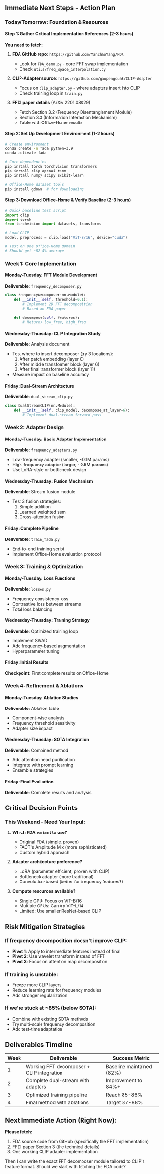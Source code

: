 ## Immediate Next Steps - Action Plan

### Today/Tomorrow: Foundation & Resources

#### Step 1: Gather Critical Implementation References (2-3 hours)
**You need to fetch:**
1. **FDA GitHub repo**: `https://github.com/YanchaoYang/FDA`
   - Look for `FDA_demo.py` - core FFT swap implementation
   - Check `utils/freq_space_interpolation.py`

2. **CLIP-Adapter source**: `https://github.com/gaopengcuhk/CLIP-Adapter`
   - Focus on `clip_adapter.py` - where adapters insert into CLIP
   - Check training loop in `train.py`

3. **FFDI paper details** (ArXiv 2201.08029)
   - Fetch Section 3.2 (Frequency Disentanglement Module)
   - Section 3.3 (Information Interaction Mechanism)
   - Table with Office-Home results

#### Step 2: Set Up Development Environment (1-2 hours)
```bash
# Create environment
conda create -n fada python=3.9
conda activate fada

# Core dependencies
pip install torch torchvision transformers
pip install clip-openai timm
pip install numpy scipy scikit-learn

# Office-Home dataset tools
pip install gdown  # for downloading
```

#### Step 3: Download Office-Home & Verify Baseline (2-3 hours)
```python
# Quick baseline test script
import clip
import torch
from torchvision import datasets, transforms

# Load CLIP
model, preprocess = clip.load("ViT-B/16", device="cuda")

# Test on one Office-Home domain
# Should get ~82.4% average
```

### Week 1: Core Implementation

#### Monday-Tuesday: FFT Module Development
**Deliverable**: `frequency_decomposer.py`
```python
class FrequencyDecomposer(nn.Module):
    def __init__(self, threshold=0.1):
        # Implement 2D FFT decomposition
        # Based on FDA paper
        
    def decompose(self, features):
        # Returns low_freq, high_freq
```

#### Wednesday-Thursday: CLIP Integration Study
**Deliverable**: Analysis document
- Test where to insert decomposer (try 3 locations):
  1. After patch embedding (layer 0)
  2. After middle transformer block (layer 6)
  3. After final transformer block (layer 11)
- Measure impact on baseline accuracy

#### Friday: Dual-Stream Architecture
**Deliverable**: `dual_stream_clip.py`
```python
class DualStreamCLIP(nn.Module):
    def __init__(self, clip_model, decompose_at_layer=6):
        # Implement dual-stream forward pass
```

### Week 2: Adapter Design

#### Monday-Tuesday: Basic Adapter Implementation
**Deliverable**: `frequency_adapters.py`
- Low-frequency adapter (smaller, ~0.1M params)
- High-frequency adapter (larger, ~0.5M params)
- Use LoRA-style or bottleneck design

#### Wednesday-Thursday: Fusion Mechanism
**Deliverable**: Stream fusion module
- Test 3 fusion strategies:
  1. Simple addition
  2. Learned weighted sum
  3. Cross-attention fusion

#### Friday: Complete Pipeline
**Deliverable**: `train_fada.py`
- End-to-end training script
- Implement Office-Home evaluation protocol

### Week 3: Training & Optimization

#### Monday-Tuesday: Loss Functions
**Deliverable**: `losses.py`
- Frequency consistency loss
- Contrastive loss between streams
- Total loss balancing

#### Wednesday-Thursday: Training Strategy
**Deliverable**: Optimized training loop
- Implement SWAD
- Add frequency-based augmentation
- Hyperparameter tuning

#### Friday: Initial Results
**Checkpoint**: First complete results on Office-Home

### Week 4: Refinement & Ablations

#### Monday-Tuesday: Ablation Studies
**Deliverable**: Ablation table
- Component-wise analysis
- Frequency threshold sensitivity
- Adapter size impact

#### Wednesday-Thursday: SOTA Integration
**Deliverable**: Combined method
- Add attention head purification
- Integrate with prompt learning
- Ensemble strategies

#### Friday: Final Evaluation
**Deliverable**: Complete results and analysis

## Critical Decision Points

### This Weekend - Need Your Input:
1. **Which FDA variant to use?**
   - Original FDA (simple, proven)
   - FACT's Amplitude Mix (more sophisticated)
   - Custom hybrid approach

2. **Adapter architecture preference?**
   - LoRA (parameter efficient, proven with CLIP)
   - Bottleneck adapter (more traditional)
   - Convolution-based (better for frequency features?)

3. **Compute resources available?**
   - Single GPU: Focus on ViT-B/16
   - Multiple GPUs: Can try ViT-L/14
   - Limited: Use smaller ResNet-based CLIP

## Risk Mitigation Strategies

### If frequency decomposition doesn't improve CLIP:
- **Pivot 1**: Apply to intermediate features instead of final
- **Pivot 2**: Use wavelet transform instead of FFT
- **Pivot 3**: Focus on attention map decomposition

### If training is unstable:
- Freeze more CLIP layers
- Reduce learning rate for frequency modules
- Add stronger regularization

### If we're stuck at ~85% (below SOTA):
- Combine with existing SOTA methods
- Try multi-scale frequency decomposition
- Add test-time adaptation

## Deliverables Timeline

| Week | Deliverable | Success Metric |
|------|------------|----------------|
| 1 | Working FFT decomposer + CLIP integration | Baseline maintained (82%) |
| 2 | Complete dual-stream with adapters | Improvement to 84%+ |
| 3 | Optimized training pipeline | Reach 85-86% |
| 4 | Final method with ablations | Target 87-88% |

## Next Immediate Action (Right Now):

**Please fetch:**
1. FDA source code from GitHub (specifically the FFT implementation)
2. FFDI paper Section 3 (the technical details)
3. One working CLIP adapter implementation

Then I can write the exact FFT decomposer module tailored to CLIP's feature format. Should we start with fetching the FDA code?
